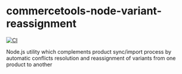 # commercetools-node-variant-reassignment
[![CI](https://github.com/commercetools/commercetools-node-variant-reassignment/actions/workflows/ci.yml/badge.svg)](https://github.com/commercetools/commercetools-node-variant-reassignment/actions/workflows/ci.yml)

Node.js utility which complements product sync/import process by automatic conflicts resolution and reassignment of variants from one product to another
